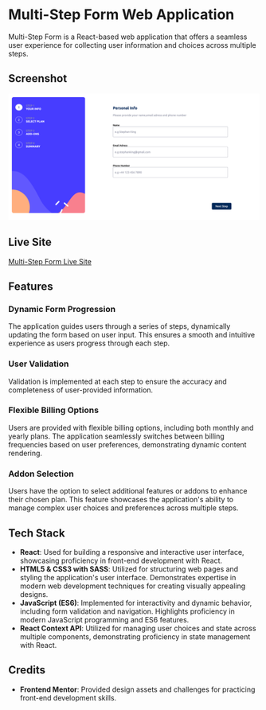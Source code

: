 # Multi-Step Form Web Application

Multi-Step Form is a React-based web application that offers a seamless user experience for collecting user information and choices across multiple steps.

## Screenshot

![App Screenshot](src/assets/webpage-screenshot.png)

## Live Site

[Multi-Step Form Live Site](live-site-link)

## Features

### Dynamic Form Progression

The application guides users through a series of steps, dynamically updating the form based on user input. This ensures a smooth and intuitive experience as users progress through each step.

### User Validation

Validation is implemented at each step to ensure the accuracy and completeness of user-provided information.

### Flexible Billing Options

Users are provided with flexible billing options, including both monthly and yearly plans. The application seamlessly switches between billing frequencies based on user preferences, demonstrating dynamic content rendering.

### Addon Selection

Users have the option to select additional features or addons to enhance their chosen plan. This feature showcases the application's ability to manage complex user choices and preferences across multiple steps.

## Tech Stack

- **React**: Used for building a responsive and interactive user interface, showcasing proficiency in front-end development with React.
- **HTML5 & CSS3 with SASS**: Utilized for structuring web pages and styling the application's user interface. Demonstrates expertise in modern web development techniques for creating visually appealing designs.
- **JavaScript (ES6)**: Implemented for interactivity and dynamic behavior, including form validation and navigation. Highlights proficiency in modern JavaScript programming and ES6 features.
- **React Context API**: Utilized for managing user choices and state across multiple components, demonstrating proficiency in state management with React.

## Credits

- **Frontend Mentor**: Provided design assets and challenges for practicing front-end development skills.
